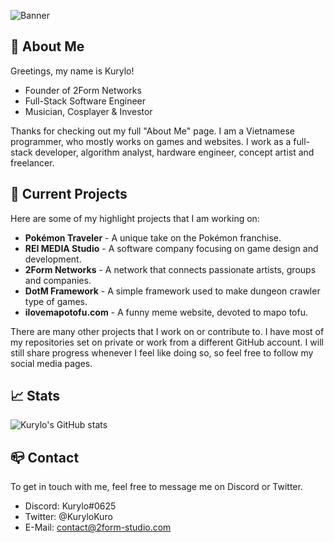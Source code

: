 
![Banner](https://ilovemapotofu.com/assets/images/mapotofu.jpg)
## 🌌 About Me

Greetings, my name is Kurylo!
- Founder of 2Form Networks
- Full-Stack Software Engineer
- Musician, Cosplayer & Investor

Thanks for checking out my full "About Me" page. I am a Vietnamese programmer, who mostly works on games and websites. I work as a full-stack developer, algorithm analyst, hardware engineer, concept artist and freelancer. 

## 🍋 Current Projects

Here are some of my highlight projects that I am working on:

- **Pokémon Traveler** - A unique take on the Pokémon franchise.
- **REI MEDIA Studio** - A software company focusing on game design and development.
- **2Form Networks** - A network that connects passionate artists, groups and companies.
- **DotM Framework** - A simple framework used to make dungeon crawler type of games.
- **ilovemapotofu.com** - A funny meme website, devoted to mapo tofu.

There are many other projects that I work on or contribute to. I have most of my repositories set on private or work from a different GitHub account. I will still share progress whenever I feel like doing so, so feel free to follow my social media pages. 
## 📈 Stats

![Kurylo's GitHub stats](https://github-readme-stats.vercel.app/api?username=kurylodev&show_icons=true)

## 📪 Contact

To get in touch with me, feel free to message me on Discord or Twitter. 
- Discord: Kurylo#0625
- Twitter: @KuryloKuro
- E-Mail: contact@2form-studio.com







